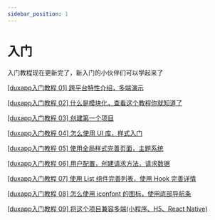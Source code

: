 ```yaml
---
sidebar_position: 1
---
```


# 入门

入门教程现在更新完了，新入门的小伙伴们可以学起来了

[[duxapp入门教程 01] 跨平台特性介绍，多端演示](https://www.bilibili.com/video/BV1QJzZYXEJo/)

[[duxapp入门教程 02] 什么是模块化，查看这个教程你就知道了](https://www.bilibili.com/video/BV1QJzZYXELt/)

[[duxapp入门教程 03] 创建第一个项目](https://www.bilibili.com/video/BV18JzZYXEdM/)

[[duxapp入门教程 04] 怎么使用 UI 库，样式入门](https://www.bilibili.com/video/BV1vt6KYJEN2/)

[[duxapp入门教程 05] 使用全局样式完善页面，主题系统](https://www.bilibili.com/video/BV1Rt6KYJEXK/)

[[duxapp入门教程 06] 用户配置，创建请求方法，请求数据](https://www.bilibili.com/video/BV1Rx6KYDEm2/)

[[duxapp入门教程 07] 使用 List 组件完善列表，使用 Hook 完善详情](https://www.bilibili.com/video/BV1dx6KYDEB9/)

[[duxapp入门教程 08] 怎么使用 iconfont 的图标，使用底部导航条](https://www.bilibili.com/video/BV1dx6KYDEEm/)

[[duxapp入门教程 09] 将这个项目兼容多端(小程序、H5、React Native)](https://www.bilibili.com/video/BV1vx6KYDEh9/)
